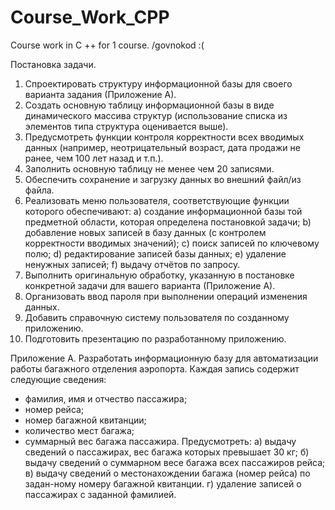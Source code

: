 # Course_Work_CPP
Course work in C ++ for 1 course. /govnokod :(

Постановка задачи.
1)	Спроектировать структуру информационной базы для своего варианта задания (Приложение А).  
2)	Создать основную таблицу информационной базы в виде динамического массива структур (использование списка из элементов типа структура оценивается выше).
3)	Предусмотреть функции контроля корректности всех вводимых данных (например, неотрицательный возраст, дата продажи не ранее, чем 100 лет назад и т.п.).
4)	Заполнить основную таблицу не менее чем 20 записями.
5)	Обеспечить сохранение и загрузку данных во внешний файл/из файла.
6)	Реализовать меню пользователя, соответствующие функции которого обеспечивают:
 a)	создание информационной базы той предметной области, которая определена постановкой задачи;
 b)	добавление новых записей в базу данных (с контролем корректности вводимых значений);
 c)	поиск записей по ключевому полю;
 d)	редактирование записей базы данных;
 e)	удаление ненужных записей;
 f)	выдачу отчётов по запросу.
7)	Выполнить оригинальную обработку, указанную в постановке конкретной задачи для вашего варианта (Приложение А).
8)	Организовать ввод пароля при выполнении операций изменения данных.
9)	Добавить справочную систему пользователя по созданному приложению.
10)	Подготовить презентацию по разработанному приложению.

Приложение А.
Разработать информационную базу для автоматизации работы багажного отделения аэропорта.
Каждая запись содержит следующие сведения:
-	фамилия, имя и отчество пассажира;
-	номер рейса;
-	номер багажной квитанции;
-	количество мест багажа;
-	суммарный вес багажа пассажира.
Предусмотреть:
 а) выдачу сведений о пассажирах, вес багажа которых превышает 30 кг;
 б) выдачу сведений о суммарном весе багажа всех пассажиров рейса;
 в) выдачу сведений о местонахождении багажа (номер рейса) по задан-ному номеру багажной квитанции.
 г) удаление записей о пассажирах с заданной фамилией. 
